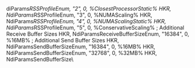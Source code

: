 d i \ P a r a m s \ * R S S P r o f i l e \ E n u m ,                               " 2 " ,                                         0 ,   % C l o s e s t P r o c e s s o r S t a t i c %  
 H K R ,   N d i \ P a r a m s \ * R S S P r o f i l e \ E n u m ,                               " 3 " ,                                         0 ,   % N U M A S c a l i n g %  
 H K R ,   N d i \ P a r a m s \ * R S S P r o f i l e \ E n u m ,                               " 4 " ,                                         0 ,   % N U M A S c a l i n g S t a t i c %  
 H K R ,   N d i \ P a r a m s \ * R S S P r o f i l e \ E n u m ,                               " 5 " ,                                         0 ,   % C o n s e r v a t i v e S c a l i n g %  
  
 ;   A d d i t i o n a l   R e c e i v e   B u f f e r   S i z e s  
 H K R ,   N d i \ P a r a m s \ R e c e i v e B u f f e r S i z e \ E n u m ,                     " 1 6 3 8 4 " ,                 0 ,   % 1 6 M B %  
  
 ;   A d d i t i o n a l   S e n d   B u f f e r   S i z e s  
 H K R ,   N d i \ P a r a m s \ S e n d B u f f e r S i z e \ E n u m ,                           " 1 6 3 8 4 " ,                 0 ,   % 1 6 M B %  
 H K R ,   N d i \ P a r a m s \ S e n d B u f f e r S i z e \ E n u m ,                           " 3 2 7 6 8 " ,                 0 ,   % 3 2 M B %  
 H K R ,   N d i \ P a r a m s \ S e n d B u f f e r S i z e \